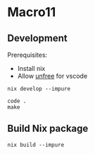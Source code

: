 # Macro11

## Development

Prerequisites:

- Install nix
- Allow [unfree](https://nixos.wiki/wiki/Unfree_Software) for vscode

```
nix develop --impure
```

```
code .
make
```

## Build Nix package

```
nix build --impure
```
